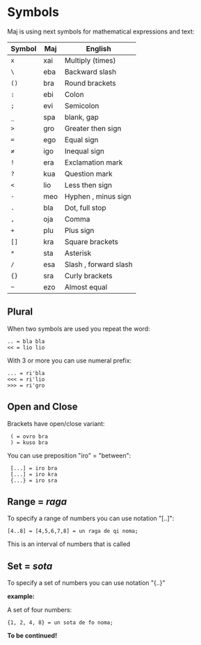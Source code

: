 # Symbols

Maj is using next symbols for mathematical expressions and text:

Symbol | Maj  | English
-------|------|---------------------
`x	`   | xai	| Multiply (times)
`\	`   | eba	| Backward slash
`()	`  | bra	| Round brackets
`:	`   | ebi	| Colon
`;	`   | evi	| Semicolon
`_	`   | spa	| blank, gap
`>	`   | gro	| Greater then sign
`=	`   | ego	| Equal sign
`≠	`   | igo	| Inequal sign
`!	`   | era	| Exclamation mark
`?	`   | kua	| Question mark
`<	`   | lio	| Less then sign
`-	`   | meo	| Hyphen , minus sign
`.	`   | bla	| Dot, full stop
`,	`   | oja	| Comma
`+	`   | plu	| Plus sign
`[]	`  | kra	| Square brackets
`*	`   | sta	| Asterisk
`/	`   | esa	| Slash , forward slash
`{}	`  | sra	| Curly brackets
`~  `  | ezo  | Almost equal

## Plural

When two symbols are used you repeat the word:

```
.. = bla bla
<< = lio lio
```

With 3 or more you can use numeral prefix:

```
... = ri'bla
<<< = ri'lio
>>> = ri'gro
```

## Open and Close 

Brackets have open/close variant:

```
 ( = ovro bra
 ) = kuso bra
```

You can use preposition "iro" = "between":

```
 [...] = iro bra
 [...] = iro kra
 {...} = iro sra
```

## Range = _raga_

To specify a range of numbers you can use notation "[..]":

```
[4..8] = [4,5,6,7,8] = un raga de qi noma;
```
This is an interval of numbers that is called 

## Set = _sota_

To specify a set of numbers you can use notation "{..}"

**example:**

A set of four numbers:

```
{1, 2, 4, 8} = un sota de fo noma; 
```

**To be continued!**


